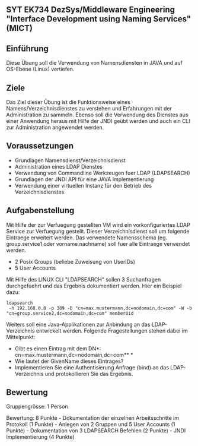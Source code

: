 ## SYT EK734 DezSys/Middleware Engineering "Interface Development using Naming Services" (MICT)

## Einführung

Diese Übung soll die Verwendung von Namensdiensten in JAVA und auf OS-Ebene (Linux) vertiefen.

## Ziele

Das Ziel dieser Übung ist die Funktionsweise eines Namens/Verzeichnisdienstes zu verstehen und Erfahrungen mit der Administration zu sammeln. Ebenso soll die Verwendung des Dienstes aus einer Anwendung heraus mit Hilfe der JNDI geübt werden und auch ein CLI zur Administration angewendet werden.

## Voraussetzungen

- Grundlagen Namensdienst/Verzeichnisdienst
- Administration eines LDAP Dienstes
- Verwendung von Commandline Werkzeugen fuer LDAP (LDAPSEARCH)
- Grundlagen der JNDI API für eine JAVA Implementierung
- Verwendung einer virtuellen Instanz für den Betrieb des Verzeichnisdienstes

## Aufgabenstellung

Mit Hilfe der zur Verfuegung gestellten VM wird ein vorkonfiguriertes LDAP Service zur Verfuegung gestellt. Dieser Verzeichnisdienst soll um folgende Eintraege erweitert werden. Das verwendete Namensschema (eg. group.service1 oder vorname.nachname) soll fuer alle Eintraege verwendet werden.

- 2 Posix Groups (beliebe Zuweisung von UserIDs)
- 5 User Accounts



Mit Hilfe des LINUX CLI "LDAPSEARCH" sollen 3 Suchanfragen durchgefuehrt und das Ergebnis dokumentiert werden. Hier ein Beispiel dazu:

```
ldapsearch
 -h 192.168.0.8 -p 389 -D "cn=max.mustermann,dc=nodomain,dc=com" -W -b 
"cn=group.service2,dc=nodomain,dc=com" memberUid
```

Weiters soll eine Java-Applikationen zur Anbindung an das LDAP-Verzeichnis entwickelt werden. Folgende Fragestellungen stehen dabei im Mittelpunkt:

- Gibt es einen Eintrag mit dem DN*: cn=max.mustermann,dc=nodomain,dc=com**
  *
- Wie lautet der GivenName dieses Eintrages?
- Implementieren Sie eine Authentisierung Anfrage (bind) an das LDAP-Verzeichnis und protokollieren Sie das Ergebnis.

## Bewertung

Gruppengrösse: 1 Person

Bewertung: 8 Punkte
\- Dokumentation der einzelnen Arbeitsschritte im Protokoll (1 Punkte)
\- Anlegen von 2 Gruppen und 5 User Accounts (1 Punkte)
\- Dokumentation von 3 LDAPSEARCH Befehlen (2 Punkte)
\- JNDI Implementierung (4 Punkte)
